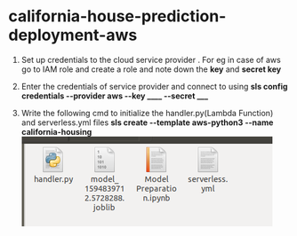 # california-house-prediction-deployment-aws

1. Set up credentials to the cloud service provider . For eg in case of aws go to IAM role and create a role and note down the **key** and **secret key**

2. Enter the credentials of service provider and connect to using **sls config credentials  --provider aws --key ____  --secret ___**

3. Write the following cmd to initialize the handler.py(Lambda Function) and serverless.yml files **sls create --template aws-python3 --name california-housing**
![](california-house-pred/2.PNG)
